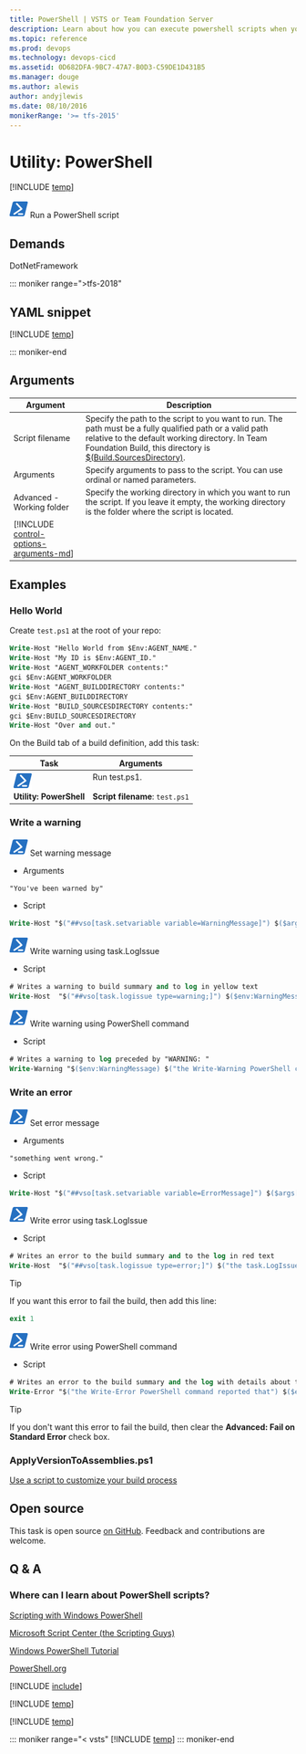 ```yaml
---
title: PowerShell | VSTS or Team Foundation Server
description: Learn about how you can execute powershell scripts when you are building your code in VSTS and Team Foundation Server TFS
ms.topic: reference
ms.prod: devops
ms.technology: devops-cicd
ms.assetid: 0D682DFA-9BC7-47A7-B0D3-C59DE1D431B5
ms.manager: douge
ms.author: alewis
author: andyjlewis
ms.date: 08/10/2016
monikerRange: '>= tfs-2015'
---
```



# Utility: PowerShell

[!INCLUDE [temp](../../_shared/version-tfs-2015-rtm.md)]

![](_img/powershell.png) Run a PowerShell script

## Demands

DotNetFramework

::: moniker range=">tfs-2018"

## YAML snippet

[!INCLUDE [temp](../_shared/yaml/PowerShellV2.md)]

::: moniker-end

## Arguments

| Argument | Description |
| -------- | ----------- |
| Script filename | Specify the path to the script to you want to run. The path must be a fully qualified path or a valid path relative to the default working directory. In Team Foundation Build, this directory is [$(Build.SourcesDirectory)](../../build/variables.md). |
| Arguments | Specify arguments to pass to the script. You can use ordinal or named parameters. |
| Advanced - Working folder | Specify the working directory in which you want to run the script. If you leave it empty, the working directory is the folder where the script is located. |
| [!INCLUDE [control-options-arguments-md](../_shared/control-options-arguments-md.md)] | |

## Examples

### Hello World

Create ```test.ps1``` at the root of your repo:

```ps
Write-Host "Hello World from $Env:AGENT_NAME."
Write-Host "My ID is $Env:AGENT_ID."
Write-Host "AGENT_WORKFOLDER contents:"
gci $Env:AGENT_WORKFOLDER
Write-Host "AGENT_BUILDDIRECTORY contents:"
gci $Env:AGENT_BUILDDIRECTORY
Write-Host "BUILD_SOURCESDIRECTORY contents:"
gci $Env:BUILD_SOURCESDIRECTORY
Write-Host "Over and out."
```

On the Build tab of a build definition, add this task:

| Task | Arguments |
| ---- | --------- |
| ![](_img/powershell.png)<br/>**Utility: PowerShell** | Run test.ps1.<br /><br />**Script filename**: `test.ps1` |

### Write a warning

![icon](_img/powershell.png) Set warning message

* Arguments

 ```
"You've been warned by"
```

* Script

 ```ps
Write-Host "$("##vso[task.setvariable variable=WarningMessage]") $($args[0])"
```

![icon](_img/powershell.png) Write warning using task.LogIssue

* Script

 ```ps
# Writes a warning to build summary and to log in yellow text
Write-Host  "$("##vso[task.logissue type=warning;]") $($env:WarningMessage) $("the task.LogIssue Team Build logging command.")"
```

![icon](_img/powershell.png) Write warning using PowerShell command

* Script

 ```ps
# Writes a warning to log preceded by "WARNING: "
Write-Warning "$($env:WarningMessage) $("the Write-Warning PowerShell command.")"
```

### Write an error

![icon](_img/powershell.png) Set error message

* Arguments

 ```
"something went wrong."
```

* Script

 ```ps
Write-Host "$("##vso[task.setvariable variable=ErrorMessage]") $($args[0])"
```

![icon](_img/powershell.png) Write error using task.LogIssue

* Script

 ```ps
# Writes an error to the build summary and to the log in red text
Write-Host  "$("##vso[task.logissue type=error;]") $("the task.LogIssue Team Build logging command reported that") $($env:ErrorMessage)"
```

> [!TIP]
> 
> If you want this error to fail the build, then add this line:
 ```ps
exit 1
``` 

![icon](_img/powershell.png) Write error using PowerShell command

* Script

 ```ps
# Writes an error to the build summary and the log with details about the error
Write-Error "$("the Write-Error PowerShell command reported that") $($env:ErrorMessage)"
```

> [!TIP]
> 
> If you don't want this error to fail the build, then clear the **Advanced: Fail on Standard Error** check box.


### ApplyVersionToAssemblies.ps1

[Use a script to customize your build process](../../scripts/powershell.md)

## Open source

This task is open source [on GitHub](https://github.com/Microsoft/vsts-tasks). Feedback and contributions are welcome.

## Q & A

<!-- BEGINSECTION class="md-qanda" -->

### Where can I learn about PowerShell scripts?

[Scripting with Windows PowerShell](https://technet.microsoft.com/en-us/library/bb978526.aspx)

[Microsoft Script Center (the Scripting Guys)](https://technet.microsoft.com/en-us/scriptcenter/bb410849.aspx)

[Windows PowerShell Tutorial](http://www.computerperformance.co.uk/powershell/index.htm)

[PowerShell.org](http://powershell.org/)

[!INCLUDE [include](../../_shared/variable-set-in-script-qa.md)]

[!INCLUDE [temp](../_shared/build-step-common-qa.md)]

[!INCLUDE [temp](../../_shared/qa-agents.md)]

::: moniker range="< vsts"
[!INCLUDE [temp](../../_shared/qa-versions.md)]
::: moniker-end

<!-- ENDSECTION -->

